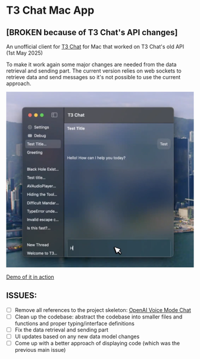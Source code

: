 # T3 Chat Mac App

## [BROKEN because of T3 Chat's API changes]

An unofficial client for [T3 Chat](https://t3.chat) for Mac that worked on T3 Chat's old API (1st May 2025)

To make it work again some major changes are needed from the data retrieval and sending part.
The current version relies on web sockets to retrieve data and send messages so it's not possible to use the current approach.

![Screenshot](./it-did-work.png)

[Demo of it in action](https://x.com/dcrebbin_/status/1921834319917863110/video/1)

## ISSUES:

- [ ] Remove all references to the project skeleton: [OpenAI Voice Mode Chat](https://github.com/dcrebbin/oai-voice-mode-chat-mac)
- [ ] Clean up the codebase: abstract the codebase into smaller files and functions and proper typing/interface definitions
- [ ] Fix the data retrieval and sending part
- [ ] UI updates based on any new data model changes
- [ ] Come up with a better approach of displaying code (which was the previous main issue)
